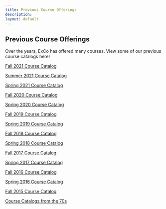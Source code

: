 ```yaml
---
title: Previous Course Offerings
description:
layout: default
---
```

## Previous Course Offerings

Over the years, ExCo has offered many courses. View some of our previous course catalogs here!

<a href="https://docs.google.com/document/d/1AA5b41X4gaBTkoVnkOxzjmr3kBccxpj1YgaJwUh0qDM/edit?usp=sharing"> Fall 2021 Course Catalog</a>

<a href="https://docs.google.com/document/d/1roz-WXN5uDMWb_FwcFlOgjyRKUdGPVnbs-zR6XKTohw/edit?usp=sharing"> Summer 2021 Course Catalog</a>

<a href="https://docs.google.com/document/d/1dVN-7RIuiWGDAx504GPxYHuF86jpwDUGeoH2OmaH3Kc/edit?usp=sharing"> Spring 2021 Course Catalog</a>

<a href="https://docs.google.com/document/d/1wkTQwIIw-fEQ7Bg-fYvC2pnnmZENMSGWVCYCf9wX8Fg/edit?usp=sharing"> Fall 2020 Course Catalog</a>

<a href="https://docs.google.com/document/d/1Q8HjZ0s1LbEKivvoasxn2UAIA7YXHBs3va39pCuX8_A/edit"> Spring 2020 Course Catalog</a>

<a href="https://docs.google.com/document/d/1c-NFa1Ay2kCEho0tzqrUV0aIW-65zmYIw95FUphFkME/edit">Fall 2019 Course Catalog</a>

<a href="https://docs.google.com/document/d/1ggpepv497k-sz4iPZqC752d-eOQZMPR05M5ByxGi3U4/edit">Spring 2019 Course Catalog</a>

<a href="https://docs.google.com/document/d/18M2r0w8oN8UoDcv3n9lI3vOLfMpezj1HhbrupPEgYIE/edit">Fall 2018 Course Catalog</a>

<a href="https://docs.google.com/document/d/1r7jCgnPHEzFiU24uZ7fmXBUH6rueDnWZOc8tiaU1Aqs/edit">Spring 2018 Course Catalog</a>

<a href="https://docs.google.com/document/d/17p9kwSxdJtKMJJdoY8Ga_b3qIHTmzFggoi8GQ4KrNow/edit">Fall 2017 Course Catalog</a>

<a href="https://docs.google.com/document/d/13zo1-CzqEQOb9SWzP-z76dSCbbo-8hodeMerVR3Wl90/edit">Spring 2017 Course Catalog</a>

<a href="https://docs.google.com/document/d/1W8mr1eiSZkvgNXwQVSHuqSJ3NS9DFALAs-vYKwbL5cQ/edit">Fall 2016 Course Catalog</a>

<a href="https://docs.google.com/document/d/1uL0bPU64_mBjxadvo5DGSI_bSKfDNshjXE5S371eOcU/edit?usp=sharing">Spring 2016 Course Catalog</a>

<a href="https://docs.google.com/document/d/1SSy6Q5WJ0QDMonLKin3_R2J0Mhf5RD8U-ctDZbcg1-w/edit?usp=sharing">Fall 2015 Course Catalog</a>

<a href="https://drive.google.com/file/d/0B6op0Cv0OYNPSEtPRmFTYlNvN0NKeWRPT0pCQkwxYk82YkhF/view"> Course Catalogs from the 70s</a>


